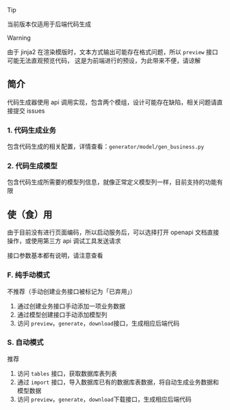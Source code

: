 > [!TIP]
> 当前版本仅适用于后端代码生成

> [!WARNING]
> 由于 jinja2 在渲染模版时，文本方式输出可能存在格式问题，所以 `preview` 接口可能无法直观预览代码，
> 这是为前端进行的预设，为此带来不便，请谅解

## 简介

代码生成器使用 api 调用实现，包含两个模组，设计可能存在缺陷，相关问题请直接提交 issues

### 1. 代码生成业务

包含代码生成的相关配置，详情查看：`generator/model/gen_business.py`

### 2. 代码生成模型

包含代码生成所需要的模型列信息，就像正常定义模型列一样，目前支持的功能有限

## 使（食）用

由于目前没有进行页面编码，所以启动服务后，可以选择打开 openapi 文档直接操作，或使用第三方 api 调试工具发送请求

接口参数基本都有说明，请注意查看

### F. 纯手动模式

不推荐（手动创建业务接口被标记为「已弃用」）

1. 通过创建业务接口手动添加一项业务数据
2. 通过模型创建接口手动添加模型列
3. 访问 `preview`，`generate`，`download`接口，生成相应后端代码

### S. 自动模式

推荐

1. 访问 `tables` 接口，获取数据库表列表
2. 通过 `import` 接口，导入数据库已有的数据库表数据，将自动生成业务数据和模型数据
3. 访问 `preview`，`generate`，`download`下载接口，生成相应后端代码
